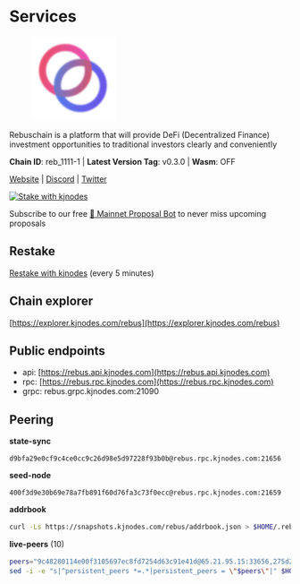 # Services

<figure><img src="https://raw.githubusercontent.com/kj89/cosmos-images/main/logos/rebus.png" width="150" alt=""><figcaption></figcaption></figure>

Rebuschain is a platform that will provide DeFi (Decentralized Finance)  investment opportunities to traditional investors clearly and conveniently

**Chain ID**: reb_1111-1 | **Latest Version Tag**: v0.3.0 | **Wasm**: OFF

[Website](https://www.rebuschain.com) | [Discord](https://discord.gg/rebuschain) | [Twitter](https://twitter.com/RebusChain)

[![Stake with kjnodes](https://i.ibb.co/cr44Q8j/button-stake-with-kjnodes.png)](https://restake.app/rebus/rebusvaloper1vndzy8y55ylgpmmsc34uy8rm6kqlml6ffs9lrv)

Subscribe to our free [🤖 Mainnet Proposal Bot](https://t.me/kjnodes_proposal_bot) to never miss upcoming proposals

## Restake

[Restake with kjnodes](https://restake.app/rebus/rebusvaloper1vndzy8y55ylgpmmsc34uy8rm6kqlml6ffs9lrv) (every 5 minutes)
## Chain explorer
[https://explorer.kjnodes.com/rebus](https://explorer.kjnodes.com/rebus)

## Public endpoints

* api: [https://rebus.api.kjnodes.com](https://rebus.api.kjnodes.com)
* rpc: [https://rebus.rpc.kjnodes.com](https://rebus.rpc.kjnodes.com)
* grpc: rebus.grpc.kjnodes.com:21090

## Peering

**state-sync**

```text
d9bfa29e0cf9c4ce0cc9c26d98e5d97228f93b0b@rebus.rpc.kjnodes.com:21656
```

**seed-node**

```text
400f3d9e30b69e78a7fb891f60d76fa3c73f0ecc@rebus.rpc.kjnodes.com:21659
```

**addrbook**
```bash
curl -Ls https://snapshots.kjnodes.com/rebus/addrbook.json > $HOME/.rebusd/config/addrbook.json
```

**live-peers** (10)
```bash
peers="9c48280114e00f3105697ec8fd7254d63c91e41d@65.21.95.15:33656,275d2614d24c8ac015a7712702fcb99cef67ef67@65.108.124.219:29656,d3a8fdbe6776fc71998fa893abcd634461b52b19@65.109.92.241:40106,237bfc05da5f8cabee00f148995333f37186d232@164.68.121.101:26656,a7d96dc929824613315dcc1c90fee119f28cc51f@164.152.160.207:26656,d9bfa29e0cf9c4ce0cc9c26d98e5d97228f93b0b@65.109.88.38:21656,d28516746773bfaeca4efa5537c0bf5990b8828e@65.21.229.33:27656,34e3178b6e0f25451fd690c15fc199d5a9bdfb9b@15.204.197.11:26656,b212d5740b2e11e54f56b072dc13b6134650cfb5@169.155.168.16:26656,b1dcbb37514fbe215be54079e71aa39dac7fd0ae@64.5.123.203:26656"
sed -i -e "s|^persistent_peers *=.*|persistent_peers = \"$peers\"|" $HOME/.rebusd/config/config.toml
```
